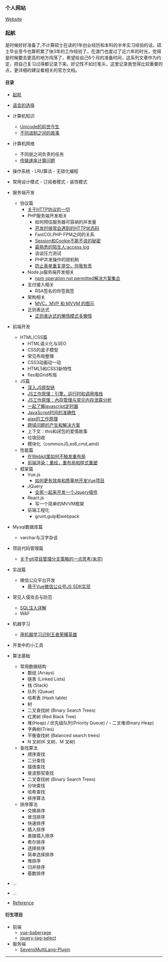 ### 个人网站

[Website](http://www.chenhaotaishuaile.com)

### 起航

是时候好好准备了,不计算硕士在读的1年创业经历和本科的半年实习经验的话，硕士毕业至今也算积累了快3年的工作经验了，在澳门也度过了近六年的时光，觉得是时候要去更高的地方闯荡了，希望给自己6个月的准备时间，这系列文章作为约定，把自己复习过得都记录下来。好记性不如烂笔头，这里记录我觉得比较重要的点，更详细的建议看相关的官方文档。

#### 目录

- [起航](https://superhos.github.io/studyforinterview/2017/07/25/起航//)
- [语言的选择](https://superhos.github.io/studyforinterview/2017/07/25/语言的选择//)
- 计算机知识
    - [Unicode的前世今生](https://superhos.github.io/studyforinterview/2017/07/25/basic-character/)
    - [不同进制之间的故事](https://superhos.github.io/studyforinterview/2017/08/24/ary-story/)
- 计算机网络
    - 不同层之间负责的任务
    - [传输速率计算问题](https://superhos.github.io/studyforinterview/2017/08/07/trans-rate/)
- 操作系统
        - LRU算法
        - 无锁化编程
- 常用设计模式
        - 订阅者模式
        - 装饰模式

- 服务端开发
    - 协议篇
        - [关于HTTP协议的一切](https://superhos.github.io/studyforinterview/2017/08/10/http-protocal/)
        - PHP服务端开发相关
            - 如何预估服务器可容纳的并发量
            - [开发时候常会遇到的HTTP状态码](https://superhos.github.io/studyforinterview/2017/07/28/dev-code/)
            - FastCGI,PHP-FPM之间的关系
            - [Session和Cookie不能不说的秘密](https://superhos.github.io/studyforinterview/2017/08/22/session-and-cookie/)
            - [最熟悉的陌生人:access log](https://superhos.github.io/studyforinterview/2017/07/28/nginx-accesslog/)
            - 谈谈压力测试
            - PHP并发操作的锁机制
            - [防止表单重复提交，你我有责](https://superhos.github.io/studyforinterview/2017/08/25/avoid-resubmit/)
        - Node.js服务端开发相关
            - [npm operation not permitted解决方案集合](https://superhos.github.io/studyforinterview/2017/11/30/npm-operation-not-permitted-solution)
        - 支付接入相关
            - RSA签名的你签我签
        - 架构相关
            - [MVC，MVP 和 MVVM 的图示](http://www.ruanyifeng.com/blog/2015/02/mvcmvp_mvvm.html)
        - 正则表达式
            - [正则表达式的懒惰模式多懒惰](https://superhos.github.io/studyforinterview/2017/10/18/regex-lazy-mode)
- 前端开发
    - HTML/CSS篇
        - HTML语义化与SEO
        - CSS的盒子模型
        - 常见布局整理
        - CSS3动画动一动
        - HTML5和CSS3新特性
        - flex和Grid布局
    - JS篇
        - [深入JS原型链](https://superhos.github.io/studyforinterview/2017/08/22/javascript-prototype/)
        - [JS工作原理：引擎，运行时和调用堆栈](https://superhos.github.io/studyforinterview/2017/09/26/how-javascript-works-engine-runtime-call-stack)
        - [JS工作原理：內存管理与常见内存泄露分析](https://superhos.github.io/studyforinterview/2017/09/25/how-javascript-works-memory-management)
        - [一起了解javascript定时器](https://superhos.github.io/studyforinterview/2017/08/16/how-javascript-timers-work/)
        - [JavaScript时间的准确性](https://superhos.github.io/studyforinterview/2017/08/16/accuracy-of-javascript-time/)
        - [ajax的工作原理](https://superhos.github.io/studyforinterview/2017/08/21/ajax-introduction/)
        - [跨域问题的产生和解决方案](https://superhos.github.io/studyforinterview/2017/08/24/crossdomain-solution/)
        - 上下文：this和闭包的爱情故事
        - 垃圾回收
        - 模块化（commonJS,es6,cmd,amd）
    - 性能篇
        - [在Webkit里如何不触发重布局](https://superhos.github.io/studyforinterview/2017/08/17/how-not-to-trigger-a-layout-in-webkit/)
        - [前端渲染：重绘，重布局和样式重塑](https://superhos.github.io/studyforinterview/2017/08/17/rendering-repaint-reflowrelayout-restyle/)
    - 框架篇
        - Vue.js
            - [如何更有效率和质量地开发Vue项目](https://zhuanlan.zhihu.com/p/28159877?group_id=876131234928001024)
        - JQuery
            - [全家一起来开发一个Jquery插件](https://superhos.github.io/studyforinterview/2017/08/08/jquery-plugin-develop/)
        - React.js
            - 写一个简单的MVVM框架
        - 前端工程化
            - grunt,gulp和webpack
- Mysql数据库篇
    - varchar与汉字杂谈
- 项目代码管理篇
    - [关于git项目管理分支策略的一点思考(未完)](https://superhos.github.io/studyforinterview/2017/07/28/git-branch-strategy/)
- 实战篇
    - 微信公众平台开发
        - [基于Vue微信公众号JS SDK实现](https://superhos.github.io/studyforinterview/2017/08/30/wechat-js-sdk-getinfo/)
- 常见入侵攻击与防范
    - [SQL注入详解](https://my.oschina.net/qjedu/blog/1504004)
    - WAF
- 机器学习
    - [用机器学习识别王者荣耀英雄](https://superhos.github.io/studyforinterview/2017/08/25/deep-learning-lol/)
- 开发中的小工具
- 算法基础
    - 常用数据结构
        - 数组 (Arrays)
        - 链表 (Linked Lists)
        - 栈 (Stack)
        - 队列 (Queue)
        - 哈希表 (Hash table)
        - 树
        - 二叉查找树 (Binary Search Trees)
        - 红黑树 (Red Black Tree)
        - 堆(Heap) / 优先级队列(Priority Queue) / - 二叉堆(Binary Heap)
        - 字典树(Tries)
        - 平衡查找树 (Balanced search trees)
        - N 叉树(K 叉树、M 叉树)
    - 查找算法
        - 顺序查找 
        - 二分查找 
        - 插值查找
        - 斐波那契查找
        - 二叉查找树 (Binary Search Trees)
        - 分块查找
        - 哈希查找
        - 排序算法
    - 排序算法
        - 交换排序
        - 冒泡排序
        - 快速排序
        - 插入排序
        - 直接插入排序
        - 希尔排序
        - 选择排序
        - 简单选择排序
        - 堆排序
        - 归并排序
        - 基数排序

- …
- …
- [Reference](https://superhos.github.io/studyforinterview/2017/07/25/参考书籍/)

#### 衍生项目

- 前端
    - [vue-baberrage](https://github.com/superhos/vue-baberrage)
    - [jquery-tag-select](https://github.com/superhos/jquery-tag-select)
- 服务端
    - [SevensMultiLang-Plugin](https://github.com/superhos/SevensMultiLang-Plugin)

---